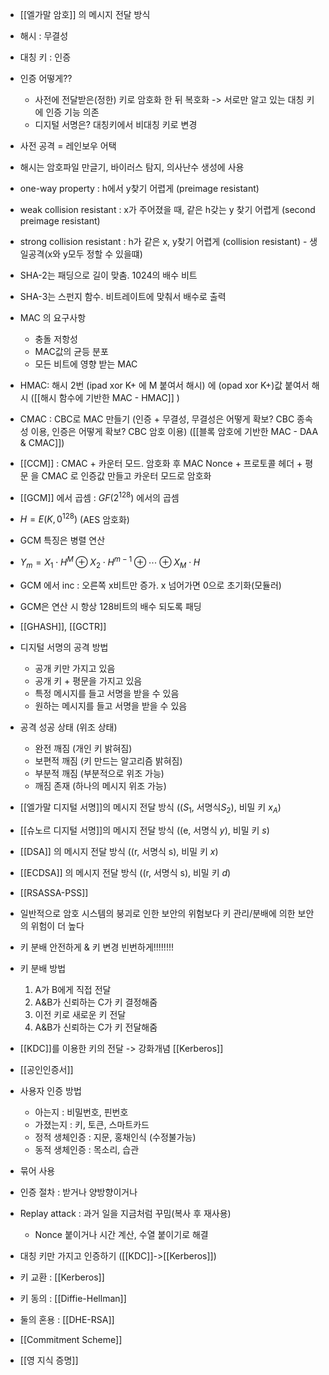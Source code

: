 - [[엘가말 암호]] 의 메시지 전달 방식

- 해시 : 무결성
- 대칭 키 : 인증
- 인증 어떻게??
    - 사전에 전달받은(정한) 키로 암호화 한 뒤 복호화 -> 서로만 알고 있는 대칭 키에 인증 기능 의존
    - 디지털 서명은? 대칭키에서 비대칭 키로 변경

- 사전 공격 = 레인보우 어택 
- 해시는 암호파일 만글기, 바이러스 탐지, 의사난수 생성에 사용

- one-way property : h에서 y찾기 어렵게 (preimage resistant)
- weak collision resistant : x가 주어졌을 때, 같은 h갖는 y 찾기 어렵게 (second preimage resistant)
- strong collision resistant : h가 같은 x, y찾기 어렵게 (collision resistant) - 생일공격(x와 y모두 정할 수 있을떄)


- SHA-2는 패딩으로 길이 맞춤. 1024의 배수 비트
- SHA-3는 스펀지 함수. 비트레이트에 맞춰서 배수로 출력

- MAC 의 요구사항
    - 충돌 저항성
    - MAC값의 균등 분포
    - 모든 비트에 영향 받는 MAC

- HMAC: 해시 2번 (ipad xor  K+ 에 M 붙여서 해시) 에 (opad xor K+)값 붙여서 해시
  ([[해시 함수에 기반한 MAC - HMAC]] )
- CMAC : CBC로 MAC 만들기 
  (인증 + 무결성, 무결성은 어떻게 확보? CBC 종속성 이용, 인증은 어떻게 확보? CBC 암호 이용)
  ([[블록 암호에 기반한 MAC - DAA & CMAC]])
  
- [[CCM]] : CMAC + 카운터 모드. 암호화 후 MAC
  Nonce + 프로토콜 헤더 + 평문 을 CMAC 로 인증값 만들고 카운터 모드로 암호화

- [[GCM]] 에서 곱셈 : $GF(2^{128})$ 에서의 곱셈
-  $H = E(K, 0^{128})$  (AES 암호화)
- GCM 특징은 병렬 연산
- $Y_m= X_1\cdot H^M \oplus X_2\cdot H^{m-1} \oplus \cdots \oplus X_M\cdot H$
- GCM 에서 inc : 오른쪽 x비트만 증가. x 넘어가면 0으로 초기화(모듈러)
- GCM은 연산 시 항상 128비트의 배수 되도록 패딩
- [[GHASH]], [[GCTR]]


- 디지털 서명의 공격 방법
    - 공개 키만 가지고 있음
    - 공개 키 + 평문을 가지고 있음
    - 특정 메시지를 들고 서명을 받을 수 있음
    - 원하는 메시지를 들고 서명을 받을 수 있음
-  공격 성공 상태 (위조 상태)
    - 완전 깨짐 (개인 키 밝혀짐)
    - 보편적 깨짐 (키 만드는 알고리즘 밝혀짐)
    - 부분적 깨짐 (부분적으로 위조 가능)
    - 깨짐 존재 (하나의 메시지 위조 가능)
- [[엘가말 디지털 서명]]의 메시지 전달 방식 (($S_1$, 서명식$S_2$), 비밀 키 $x_A$)
- [[슈노르 디지털 서명]]의 메시지 전달 방식 ((e, 서명식 $y$), 비밀 키 $s$)
- [[DSA]] 의 메시지 전달 방식 ((r, 서명식 s), 비밀 키 $x$)
- [[ECDSA]] 의 메시지 전달 방식 ((r, 서명식 s), 비밀 키 $d$)

- [[RSASSA-PSS]]

- 일반적으로 암호 시스템의 붕괴로 인한 보안의 위험보다 키 관리/분배에 의한 보안의 위험이 더 높다
- 키 분배 안전하게 & 키 변경 빈번하게!!!!!!!!

- 키 분배 방법
    1. A가 B에게 직접 전달
    2. A&B가 신뢰하는 C가 키 결정해줌
    3. 이전 키로 새로운 키 전달
    4. A&B가 신뢰하는 C가 키 전달해줌

- [[KDC]]를 이용한 키의 전달 -> 강화개념 [[Kerberos]]
- [[공인인증서]]


- 사용자 인증 방법
    - 아는지 : 비밀번호, 핀번호
    - 가졌는지 : 키, 토큰, 스마트카드
    - 정적 생체인증 : 지문, 홍채인식 (수정불가능)
    - 동적 생체인증 : 목소리, 습관
- 묶어 사용

- 인증 절차 : 받거나 양방향이거나
- Replay attack : 과거 일을 지금처럼 꾸밈(복사 후 재사용)
	- Nonce 붙이거나 시간 계산, 수열 붙이기로 해결
- 대칭 키만 가지고 인증하기 ([[KDC]]->[[Kerberos]])

- 키 교환 : [[Kerberos]]
- 키 동의 : [[Diffie-Hellman]]
- 둘의 혼용 : [[DHE-RSA]]

- [[Commitment Scheme]]

- [[영 지식 증명]]
